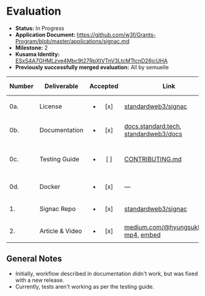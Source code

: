 # Evaluation

- **Status:** In Progress
- **Application Document:**  https://github.com/w3f/Grants-Program/blob/master/applications/signac.md
- **Milestone:** 2
- **Kusama Identity:** [ESxS4A7GHMLzve4Mbc9t27RpXtVTnV3LtcMTtcnD26jcUHA](https://polkascan.io/pre/kusama/account/ESxS4A7GHMLzve4Mbc9t27RpXtVTnV3LtcMTtcnD26jcUHA)
- **Previously successfully merged evaluation:** All by semuelle

| Number | Deliverable | Accepted | Link | Evaluation Notes |
| ------ | ----------- | :------: | ---- |----------------- |
| 0a. | License | <ul><li>[x] </li></ul> | [standardweb3/signac](https://github.com/standardweb3/signac/blob/443b2c4619724000ea7393ac17828741a6ef8bfe/LICENSE) | Apache 2.0  |
| 0b. | Documentation | <ul><li>[x] </li></ul> | [docs.standard.tech](https://docs.standard.tech/developing/dapps/get_started/quickstart.html), [standardweb3/docs](https://github.com/standardweb3/docs/blob/c1fac48ca5c317f0fefdb411799886a893451e9c/developing/dapps/get_started/quickstart.md) | Installation + basic use case |
| 0c. | Testing Guide | <ul><li>[ ] </li></ul> | [CONTRIBUTING.md](https://github.com/standardweb3/signac/blob/bfbc88a384440414bda09a1ed16f59f512f0a017/CONTRIBUTING.md#test-framework-codebase) | Tests currently not running |
| 0d. | Docker | <ul><li>[x] </li></ul> | — | No docker required |
| 1. | Signac Repo | <ul><li>[x] </li></ul> | [standardweb3/signac](https://github.com/standardweb3/signac/tree/443b2c4619724000ea7393ac17828741a6ef8bfe) | — |
| 2. | Article & Video | <ul><li>[x] </li></ul> | [medium.com/@hyungsukkang](https://medium.com/@hyungsukkang/introducing-signac-a65a317f4794), [mp4](https://d1ojo8timi1ak8.cloudfront.net/df44e561-1d10-4fab-8a31-ebc0c4a877ea/mp4/6331629ffa4182d5e22002e2.mp4), [embed](https://docs.standard.tech/developing/dapps/get_started/quickstart.html#demo) | — |


## General Notes

- Initially, workflow described in documentation didn't work, but was fixed with a new release.
- Currently, tests aren't working as per the testing guide.
